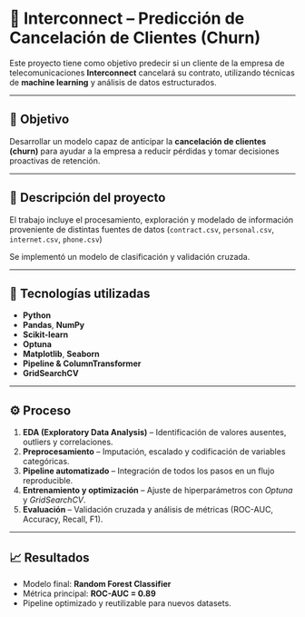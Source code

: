 # 🧠 Interconnect – Predicción de Cancelación de Clientes (Churn)

Este proyecto tiene como objetivo predecir si un cliente de la empresa de telecomunicaciones **Interconnect** cancelará su contrato, utilizando técnicas de **machine learning** y análisis de datos estructurados.

---

## 🎯 Objetivo
Desarrollar un modelo capaz de anticipar la **cancelación de clientes (churn)** para ayudar a la empresa a reducir pérdidas y tomar decisiones proactivas de retención.

---

## 🧾 Descripción del proyecto
El trabajo incluye el procesamiento, exploración y modelado de información proveniente de distintas fuentes de datos (`contract.csv`, `personal.csv`, `internet.csv`, `phone.csv`)

Se implementó un modelo de clasificación y validación cruzada.

---

## 🧰 Tecnologías utilizadas
- **Python**
- **Pandas**, **NumPy**
- **Scikit-learn**
- **Optuna**
- **Matplotlib**, **Seaborn**
- **Pipeline & ColumnTransformer**
- **GridSearchCV**

---

## ⚙️ Proceso
1. **EDA (Exploratory Data Analysis)** – Identificación de valores ausentes, outliers y correlaciones.  
2. **Preprocesamiento** – Imputación, escalado y codificación de variables categóricas.  
3. **Pipeline automatizado** – Integración de todos los pasos en un flujo reproducible.  
4. **Entrenamiento y optimización** – Ajuste de hiperparámetros con *Optuna* y *GridSearchCV*.  
5. **Evaluación** – Validación cruzada y análisis de métricas (ROC-AUC, Accuracy, Recall, F1).

---

## 📈 Resultados
- Modelo final: **Random Forest Classifier**  
- Métrica principal: **ROC-AUC = 0.89**  
- Pipeline optimizado y reutilizable para nuevos datasets.

